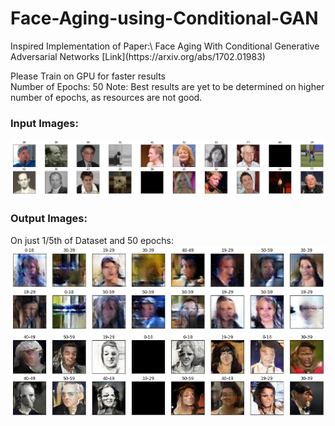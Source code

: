 <h1>Face-Aging-using-Conditional-GAN</h1>
Inspired Implementation of Paper:\
Face Aging With Conditional Generative Adversarial Networks [Link](https://arxiv.org/abs/1702.01983)

Please Train on GPU for faster results\
Number of Epochs: 50
Note: Best results are yet to be determined on higher number of epochs, as resources are not good.

<h3>Input Images:</h3> 

![Input Images](https://github.com/rahul0906/Face-Aging-using-Conditional-GAN/blob/main/input_imgs.png)

<h3>Output Images:</h3>

On just 1/5th of Dataset and 50 epochs:
![OutPut Images 1](https://github.com/rahul0906/Face-Aging-using-Conditional-GAN/blob/main/output_imgs_1.png)
![Output Images 2](https://github.com/rahul0906/Face-Aging-using-Conditional-GAN/blob/main/output_imgs.png)
